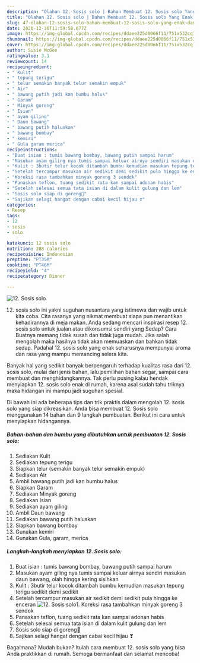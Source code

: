 ```yaml
---
description: "Olahan 12. Sosis solo | Bahan Membuat 12. Sosis solo Yang Enak Dan Mudah"
title: "Olahan 12. Sosis solo | Bahan Membuat 12. Sosis solo Yang Enak Dan Mudah"
slug: 47-olahan-12-sosis-solo-bahan-membuat-12-sosis-solo-yang-enak-dan-mudah
date: 2020-12-30T11:59:58.677Z
image: https://img-global.cpcdn.com/recipes/ddaee225d0066f11/751x532cq70/12-sosis-solo-foto-resep-utama.jpg
thumbnail: https://img-global.cpcdn.com/recipes/ddaee225d0066f11/751x532cq70/12-sosis-solo-foto-resep-utama.jpg
cover: https://img-global.cpcdn.com/recipes/ddaee225d0066f11/751x532cq70/12-sosis-solo-foto-resep-utama.jpg
author: Susie McGee
ratingvalue: 3.1
reviewcount: 14
recipeingredient:
- " Kulit"
- " tepung terigu"
- " telur semakin banyak telur semakin empuk"
- " Air"
- " bawang putih jadi kan bumbu halus"
- " Garam"
- " Minyak goreng"
- " Isian"
- " ayam giling"
- " Daun bawang"
- " bawang putih haluskan"
- " bawang bombay"
- " kemiri"
- " Gula garam merica"
recipeinstructions:
- "Buat isian : tumis bawang bombay, bawang putih sampai harum"
- "Masukan ayam giling nya tumis sampai keluar airnya sendiri masukan daun bawang, olah hingga kering sisihkan"
- "Kulit : 3butir telur kocok ditambah bumbu kemudian masukan tepung terigu sedikit demi sedikit"
- "Setelah tercampur masukan air sedikit demi sedikit pula hingga ke enceran"
- "Koreksi rasa tambahkan minyak goreng 3 sendok"
- "Panaskan teflon, tuang sedikit rata kan sampai adonan habis"
- "Setelah selesai semua tata isian di dalam kulit gulung dan lem"
- "Sosis solo siap di goreng🥰"
- "Sajikan selagi hangat dengan cabai kecil hijau ❣"
categories:
- Resep
tags:
- 12
- sosis
- solo

katakunci: 12 sosis solo 
nutrition: 288 calories
recipecuisine: Indonesian
preptime: "PT35M"
cooktime: "PT46M"
recipeyield: "4"
recipecategory: Dinner

---
```



![12. Sosis solo](https://img-global.cpcdn.com/recipes/ddaee225d0066f11/751x532cq70/12-sosis-solo-foto-resep-utama.jpg)


12. sosis solo ini yakni suguhan nusantara yang istimewa dan wajib untuk kita coba. Cita rasanya yang nikmat membuat siapa pun menantikan kehadirannya di meja makan.
Anda sedang mencari inspirasi resep 12. sosis solo untuk jualan atau dikonsumsi sendiri yang Sedap? Cara Buatnya memang tidak susah dan tidak juga mudah. Jika salah mengolah maka hasilnya tidak akan memuaskan dan bahkan tidak sedap. Padahal 12. sosis solo yang enak seharusnya mempunyai aroma dan rasa yang mampu memancing selera kita.

Banyak hal yang sedikit banyak berpengaruh terhadap kualitas rasa dari 12. sosis solo, mulai dari jenis bahan, lalu pemilihan bahan segar, sampai cara membuat dan menghidangkannya. Tak perlu pusing kalau hendak menyiapkan 12. sosis solo enak di rumah, karena asal sudah tahu triknya maka hidangan ini mampu jadi suguhan spesial.




Di bawah ini ada beberapa tips dan trik praktis dalam mengolah 12. sosis solo yang siap dikreasikan. Anda bisa membuat 12. Sosis solo menggunakan 14 bahan dan 9 langkah pembuatan. Berikut ini cara untuk menyiapkan hidangannya.

<!--inarticleads1-->

##### Bahan-bahan dan bumbu yang dibutuhkan untuk pembuatan 12. Sosis solo:

1. Sediakan  Kulit
1. Sediakan  tepung terigu
1. Siapkan  telur (semakin banyak telur semakin empuk)
1. Sediakan  Air
1. Ambil  bawang putih jadi kan bumbu halus
1. Siapkan  Garam
1. Sediakan  Minyak goreng
1. Sediakan  Isian
1. Sediakan  ayam giling
1. Ambil  Daun bawang
1. Sediakan  bawang putih haluskan
1. Siapkan  bawang bombay
1. Gunakan  kemiri
1. Gunakan  Gula, garam, merica




<!--inarticleads2-->

##### Langkah-langkah menyiapkan 12. Sosis solo:

1. Buat isian : tumis bawang bombay, bawang putih sampai harum
1. Masukan ayam giling nya tumis sampai keluar airnya sendiri masukan daun bawang, olah hingga kering sisihkan
1. Kulit : 3butir telur kocok ditambah bumbu kemudian masukan tepung terigu sedikit demi sedikit
1. Setelah tercampur masukan air sedikit demi sedikit pula hingga ke enceran
<img src="//assets-global.cpcdn.com/assets/icons/button_play-2c75c40dde080a61004c1f40b05d8f140eaff45d7e9e6481dc71c63d2e7c4909.png" alt="12. Sosis solo">1. Koreksi rasa tambahkan minyak goreng 3 sendok
1. Panaskan teflon, tuang sedikit rata kan sampai adonan habis
1. Setelah selesai semua tata isian di dalam kulit gulung dan lem
1. Sosis solo siap di goreng🥰
1. Sajikan selagi hangat dengan cabai kecil hijau ❣




Bagaimana? Mudah bukan? Itulah cara membuat 12. sosis solo yang bisa Anda praktikkan di rumah. Semoga bermanfaat dan selamat mencoba!
